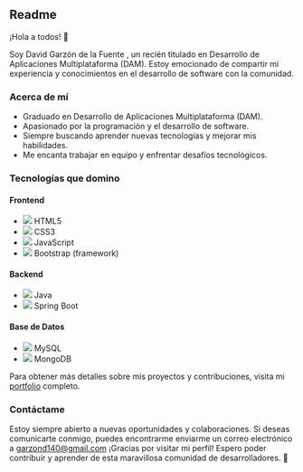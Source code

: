 ## Readme

¡Hola a todos! 👋

Soy David Garzón de la Fuente , un recién titulado en Desarrollo de Aplicaciones Multiplataforma (DAM). Estoy emocionado de compartir mi experiencia y conocimientos en el desarrollo de software con la comunidad.

### Acerca de mí
- Graduado en Desarrollo de Aplicaciones Multiplataforma (DAM).
- Apasionado por la programación y el desarrollo de software.
- Siempre buscando aprender nuevas tecnologías y mejorar mis habilidades.
- Me encanta trabajar en equipo y enfrentar desafíos tecnológicos.

### Tecnologías que domino
#### Frontend
- <img src="https://img.icons8.com/color/48/000000/html-5--v1.png"/> HTML5
- <img src="https://img.icons8.com/color/48/000000/css3.png"/> CSS3
- <img src="https://img.icons8.com/color/48/000000/javascript--v1.png"/> JavaScript
- <img src="https://img.icons8.com/color/48/000000/bootstrap.png"/> Bootstrap (framework)

#### Backend
- <img src="https://img.icons8.com/color/48/000000/java-coffee-cup-logo--v2.png"/> Java
- <img src="https://img.icons8.com/color/48/000000/spring-logo.png"/> Spring Boot

#### Base de Datos
- <img src="https://img.icons8.com/ios-filled/50/000000/mysql-logo.png"/> MySQL
- <img src="https://img.icons8.com/color/48/000000/mongodb.png"/> MongoDB


Para obtener más detalles sobre mis proyectos y contribuciones, visita mi [portfolio](#) completo.

### Contáctame
Estoy siempre abierto a nuevas oportunidades y colaboraciones. Si deseas comunicarte conmigo, puedes encontrarme  enviarme un correo electrónico a garzond140@gmail.com
¡Gracias por visitar mi perfil! Espero poder contribuir y aprender de esta maravillosa comunidad de desarrolladores. 🚀
